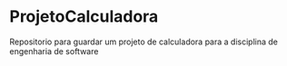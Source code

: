 # ProjetoCalculadora
Repositorio para guardar um projeto de calculadora para a disciplina de engenharia de software
